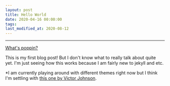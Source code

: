 ```yaml
---
layout: post
title: Hello World
date: 2020-04-16 00:00:00
tags: 
last_modified_at: 2020-08-12
---
```

-----
[What's poppin?]

This is my first blog post! But I don't know what to really talk about quite yet. I'm just seeing how this works because I am fairly new to jekyll and etc. 

*I am currently playing around with different themes right now but I think I'm settling with [this one by Victor Johnson]. 

[What's poppin?]: https://www.youtube.com/watch?v=w9uWPBDHEKE
[this one by Victor Johnson]: https://noir.essentialenemy.com/
